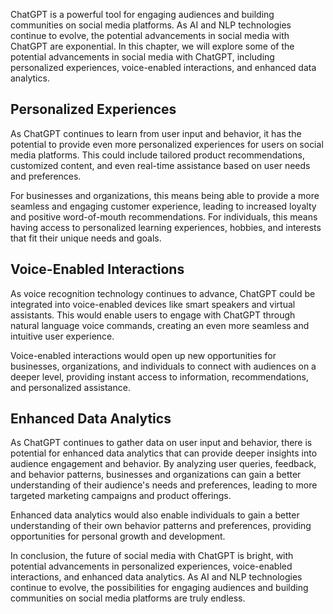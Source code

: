 
ChatGPT is a powerful tool for engaging audiences and building communities on social media platforms. As AI and NLP technologies continue to evolve, the potential advancements in social media with ChatGPT are exponential. In this chapter, we will explore some of the potential advancements in social media with ChatGPT, including personalized experiences, voice-enabled interactions, and enhanced data analytics.

Personalized Experiences
------------------------

As ChatGPT continues to learn from user input and behavior, it has the potential to provide even more personalized experiences for users on social media platforms. This could include tailored product recommendations, customized content, and even real-time assistance based on user needs and preferences.

For businesses and organizations, this means being able to provide a more seamless and engaging customer experience, leading to increased loyalty and positive word-of-mouth recommendations. For individuals, this means having access to personalized learning experiences, hobbies, and interests that fit their unique needs and goals.

Voice-Enabled Interactions
--------------------------

As voice recognition technology continues to advance, ChatGPT could be integrated into voice-enabled devices like smart speakers and virtual assistants. This would enable users to engage with ChatGPT through natural language voice commands, creating an even more seamless and intuitive user experience.

Voice-enabled interactions would open up new opportunities for businesses, organizations, and individuals to connect with audiences on a deeper level, providing instant access to information, recommendations, and personalized assistance.

Enhanced Data Analytics
-----------------------

As ChatGPT continues to gather data on user input and behavior, there is potential for enhanced data analytics that can provide deeper insights into audience engagement and behavior. By analyzing user queries, feedback, and behavior patterns, businesses and organizations can gain a better understanding of their audience's needs and preferences, leading to more targeted marketing campaigns and product offerings.

Enhanced data analytics would also enable individuals to gain a better understanding of their own behavior patterns and preferences, providing opportunities for personal growth and development.

In conclusion, the future of social media with ChatGPT is bright, with potential advancements in personalized experiences, voice-enabled interactions, and enhanced data analytics. As AI and NLP technologies continue to evolve, the possibilities for engaging audiences and building communities on social media platforms are truly endless.
